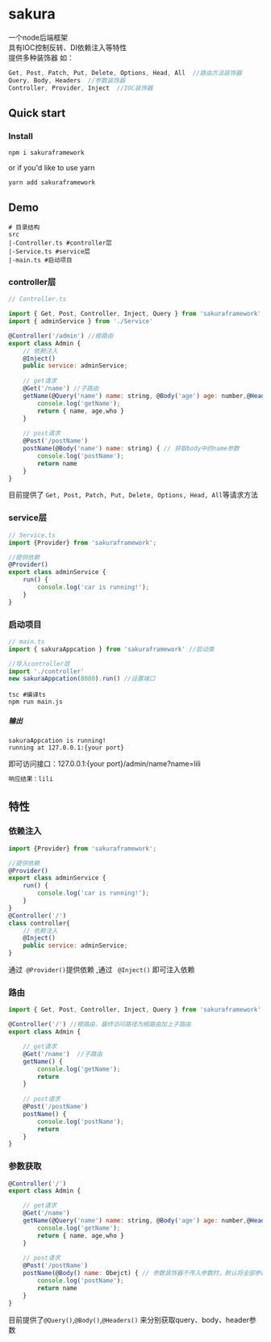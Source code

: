 # sakura

一个node后端框架  
具有IOC控制反转、DI依赖注入等特性  
提供多种装饰器 如：
```javascript
Get, Post, Patch, Put, Delete, Options, Head, All  //路由方法装饰器
Query, Body, Headers  //参数装饰器
Controller, Provider, Inject  //IOC装饰器
```
## Quick start

### Install
```shell
npm i sakuraframework
```
or if you'd like to use yarn
```shell
yarn add sakuraframework
```

## Demo
```shell
# 目录结构
src
|-Controller.ts #controller层
|-Service.ts #service层
|-main.ts #启动项目
```
### controller层

```js
// Controller.ts

import { Get, Post, Controller, Inject, Query } from 'sakuraframework'
import { adminService } from './Service'

@Controller('/admin') //根路由
export class Admin {
    // 依赖注入
    @Inject()
    public service: adminService;
    
    // get请求
    @Get('/name') //子路由
    getName(@Query('name') name: string, @Body('age') age: number,@Headers('who') who: string) { // 获取query中的name参数 ，获取body中的age参数， 获取header里的who参数
        console.log('getName');
        return { name, age,who }
    }
    
    // post请求
    @Post('/postName')
    postName(@Body('name') name: string) { // 获取body中的name参数
        console.log('postName');
        return name
    }
}
```
目前提供了 `Get, Post, Patch, Put, Delete, Options, Head, All`等请求方法
### service层
```js
// Service.ts
import {Provider} from 'sakuraframework';

//提供依赖
@Provider()
export class adminService {
    run() {
        console.log('car is running!');
    }
}
```

### 启动项目

```js
// main.ts
import { sakuraAppcation } from 'sakuraframework' //启动类

//导入controller层
import './controller'
new sakuraAppcation(8080).run() //设置端口
```
```shell
tsc #编译ts
npm run main.js
```
##### 输出
```shell
sakuraAppcation is running!
running at 127.0.0.1:{your port}
```
即可访问接口：127.0.0.1:{your port}/admin/name?name=lili
```js
响应结果：lili
```

## 特性

### 依赖注入
```js
import {Provider} from 'sakuraframework';

//提供依赖
@Provider()
export class adminService {
    run() {
        console.log('car is running!');
    }
}
@Controller('/')
class controller{
    // 依赖注入
    @Inject()
    public service: adminService;
}

```
通过` @Provider()`提供依赖 ,通过 ` @Inject()` 即可注入依赖 

### 路由

```js
import { Get, Post, Controller, Inject, Query } from 'sakuraframework'

@Controller('/') //根路由，最终访问路径为根路由加上子路由
export class Admin {

    // get请求
    @Get('/name')  //子路由
    getName() { 
        console.log('getName');
        return 
    }
    
    // post请求
    @Post('/postName')
    postName() {
        console.log('postName');
        return 
    }
}
```

### 参数获取

```js
@Controller('/')
export class Admin {

    // get请求
    @Get('/name') 
    getName(@Query('name') name: string, @Body('age') age: number,@Headers('who') who: string) { // 获取query中的name参数 ，获取body中的age参数， 获取header里的who参数
        console.log('getName');
        return { name, age,who }
    }
    
    // post请求
    @Post('/postName')
    postName(@Body() name: Obejct) { // 参数装饰器不传入参数时，默认将全部参数获取为一个对象如 {name:"lili",age:18}
        console.log('postName');
        return name
    }
}
```
目前提供了`@Query()`,`@Body()`,`@Headers()` 来分别获取query、body、header参数
